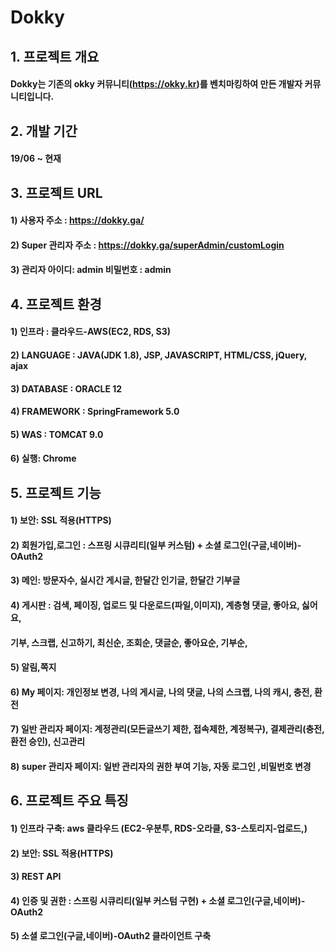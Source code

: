 # Dokky 

## 1. 프로젝트 개요

  #### Dokky는 기존의 okky 커뮤니티(https://okky.kr)를 벤치마킹하여 만든 개발자 커뮤니티입니다.

## 2. 개발 기간
  #### 19/06 ~ 현재

## 3. 프로젝트 URL

  #### 1) 사용자 주소 : https://dokky.ga/
  #### 2) Super 관리자 주소 : https://dokky.ga/superAdmin/customLogin   
  #### 3) 관리자 아이디: admin 비밀번호 : admin

## 4. 프로젝트 환경
  #### 1) 인프라 : 클라우드-AWS(EC2, RDS, S3)
  #### 2) LANGUAGE : JAVA(JDK 1.8), JSP, JAVASCRIPT, HTML/CSS, jQuery, ajax
  #### 3) DATABASE : ORACLE 12
  #### 4) FRAMEWORK : SpringFramework 5.0
  #### 5) WAS : TOMCAT 9.0
  #### 6) 실행: Chrome

## 5. 프로젝트 기능

  #### 1) 보안: SSL 적용(HTTPS)
  #### 2) 회원가입,로그인 : 스프링 시큐리티(일부 커스텀) + 소셜 로그인(구글,네이버)-OAuth2
  #### 3) 메인: 방문자수, 실시간 게시글, 한달간 인기글, 한달간 기부글
  #### 4) 게시판 : 검색, 페이징, 업로드 및 다운로드(파일,이미지), 계층형 댓글, 좋아요, 싫어요, 
  #### 기부, 스크랩, 신고하기, 최신순, 조회순, 댓글순, 좋아요순, 기부순,
  #### 5) 알림,쪽지
  #### 6) My 페이지: 개인정보 변경, 나의 게시글, 나의 댓글, 나의 스크랩, 나의 캐시, 충전, 환전 
  #### 7) 일반 관리자 페이지: 계정관리(모든글쓰기 제한, 접속제한, 계정복구), 결제관리(충전, 환전 승인), 신고관리
  #### 8) super 관리자 페이지: 일반 관리자의 권한 부여 기능, 자동 로그인 ,비밀번호 변경

## 6. 프로젝트 주요 특징

  #### 1) 인프라 구축: aws 클라우드 (EC2-우분투, RDS-오라클, S3-스토리지-업로드,)
  #### 2) 보안: SSL 적용(HTTPS)
  #### 3) REST API
  #### 4) 인증 및 권한 : 스프링 시큐리티(일부 커스텀 구현) + 소셜 로그인(구글,네이버)-OAuth2
  #### 5) 소셜 로그인(구글,네이버)-OAuth2 클라이언트 구축
